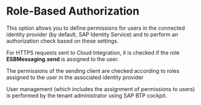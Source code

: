 <!-- loio62a03365f0c64fdda7417b6da7e5a4a7 -->

# Role-Based Authorization

This option allows you to define permissions for users in the connected identity provider \(by default, SAP Identity Service\) and to perform an authorization check based on these settings.

For HTTPS requests sent to Cloud Integration, it is checked if the role **ESBMessaging.send** is assigned to the user.

The permissions of the sending client are checked according to roles assigned to the user in the associated identity provider

User management \(which includes the assignment of permissions to users\) is performed by the tenant administrator using SAP BTP cockpit.

